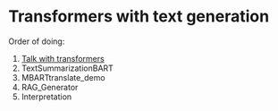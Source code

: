 # Transformers with text generation

Order of doing:

1. [Talk with transformers](https://transformer.huggingface.co/)
2. TextSummarizationBART
3. MBARTtranslate_demo
4. RAG_Generator
5. Interpretation
